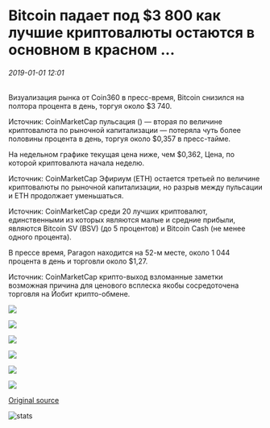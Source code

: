 # Bitcoin падает под $3 800 как лучшие криптовалюты остаются в основном в красном ...

###### 2019-01-01 12:01

Визуализация рынка от Coin360 в пресс-время, Bitcoin снизился на полтора процента в день, торгуя около $3 740.

Источник: CoinMarketCap пульсация () — вторая по величине криптовалюта по рыночной капитализации — потеряла чуть более половины процента в день, торгуя около $0,357 в пресс-тайме.

На недельном графике текущая цена ниже, чем $0,362, Цена, по которой криптовалюта начала неделю.

Источник: CoinMarketCap Эфириум (ETH) остается третьей по величине криптовалюты по рыночной капитализации, но разрыв между пульсации и ETH продолжает уменьшаться.

Источник: CoinMarketCap среди 20 лучших криптовалют, единственными из которых являются малые и средние прибыли, являются Bitcoin SV (BSV) (до 5 процентов) и Bitcoin Cash (не менее одного процента).

В прессе время, Paragon находится на 52-м месте, около 1 044 процента в день и торговли около $1,27.

Источник: CoinMarketCap крипто-выход взломанные заметки возможная причина для ценового всплеска якобы сосредоточена торговля на Йобит крипто-обмене.

![](https://lh3.googleusercontent.com/iwwI4Kph5zL80K9its253FZG6UqryX2xSYE8sEHs4VHyZTU7UQ6Bau7bAb6uw3QeF5Lm1-n6RjUV71lz9iLM4h2_fhOed16eu4BjFHuLyV-uikRoz7jyoTJZl6TKcnNJIxxJ_HP9)

![](https://lh3.googleusercontent.com/0ver_ngfyiP7d3o4Nn35_F6yU_UlWISVvcYGoZ_6WAk0E5rg_LL-gvkn3cMji_wYVHb9TlMzdiHxMlYGhkUzdbM-sP9zhp3LvFiZM002MK4MrOIkOvK-AFQQGgG4jR1uqgRXzFSP)

![](https://lh4.googleusercontent.com/7x-rXrdfYFmSwCN9cde0RePdxlxKbP35aUpUxVbIRETHEzo5qPeEtYPLcOKRjLVAWqXum3paaNygs9W9KV1iMFNZJ1d6IE1-PkIER35SoIuLrzZg8mE35RBcGwvMucL6uISzc3az)

![](https://lh6.googleusercontent.com/4nbhHQ9W-D4-QeJGYe-KBWB0DDXEOgT5IBVQAvIiz8vdUJgy0W1t7SOqhsPTpwZxKHfTqNXUs9ChJudbnn_dNcrXi3X6jrUe0NVo9roI9L4pye6pTJJzPWO9H-O6rOYRbWPvaeHK)

![](https://lh4.googleusercontent.com/zXIXFG434SzSrLLpffr5NLQA1OIao8REa-2ArpezuHw48JnrqL67vJa_64yfZSm8MfuBLvbSCuuyspwV2ptKIywgTuXIJC4P8Uw7zoXzFb1nJ1I-b0Dm7NkWgT0PV9XslwiJV-sF)

![](https://lh3.googleusercontent.com/iILJBvgYniSRIYueAa2E145_1cCiCMRaWsvK15KXPuhFeo7nI0mOhe1HWBURpjo9u4H0Wh5QdaQXjTqxcN9Wru5OHM2U_oHqP7iAzkCzof0sRQN8FnfIK5W6mUmanAsAr9FPKqPI)

[Original source](https://cointelegraph.com/news/bitcoin-falls-under-3-800-as-top-cryptocurrencies-remain-mostly-in-red)

![stats](https://c.statcounter.com/11760860/0/a89fa40b/1/ "stats")
